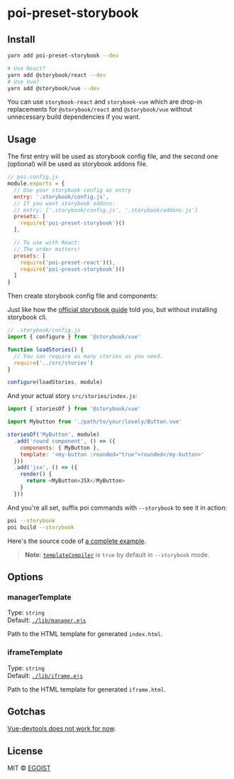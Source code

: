 # poi-preset-storybook

## Install

```bash
yarn add poi-preset-storybook --dev

# Use React?
yarn add @storybook/react --dev
# Use Vue? 
yarn add @storybook/vue --dev
```

You can use `storybook-react` and `storybook-vue` which are drop-in replacements for `@storybook/react` and `@storybook/vue` without unnecessary build dependencies if you want.

## Usage

The first entry will be used as storybook config file, and the second one (optional) will be used as storybook addons file.

```js
// poi.config.js
module.exports = {
  // Use your storybook config as entry
  entry: '.storybook/config.js',
  // If you want storybook addons:
  // entry: ['.storybook/config.js', '.storybook/addons.js']
  presets: [
    require('poi-preset-storybook')()
  ],

  // To use with React:
  // The order matters!
  presets: [
    require('poi-preset-react')(),
    require('poi-preset-storybook')()
  ]
}
```

Then create storybook config file and components:

Just like how the [official storybook guide](https://storybook.js.org/basics/guide-vue/) told you, but without installing storybook cli.

```js
// .storybook/config.js
import { configure } from '@storybook/vue'

function loadStories() {
  // You can require as many stories as you need.
  require('../src/stories')
}

configure(loadStories, module)
```

And your actual story `src/stories/index.js`:

```js
import { storiesOf } from '@storybook/vue'

import Mybutton from './path/to/your/lovely/Button.vue'

storiesOf('MyButton', module)
  .add('round component', () => ({
    components: { MyButton },
    template: '<my-button :rounded="true">rounded</my-button>'
  }))
  .add('jsx', () => ({
    render() {
      return <MyButton>JSX</MyButton>
    }
  }))
```


And you're all set, suffix poi commands with `--storybook` to see it in action:

```bash
poi --storybook
poi build --storybook
```

Here's the source code of [a complete example](https://github.com/poi-examples/storybook-vue-example).

> **Note**: [`templateCompiler`](https://poi.js.org/#/options?id=templatecompiler) is `true` by default in `--storybook` mode.

## Options

### managerTemplate

Type: `string`<br>
Default: [`./lib/manager.ejs`](./lib/manager.ejs)

Path to the HTML template for generated `index.html`.

### iframeTemplate

Type: `string`<br>
Default: [`./lib/iframe.ejs`](./lib/iframe.ejs)

Path to the HTML template for generated `iframe.html`.

## Gotchas

[Vue-devtools does not work for now](https://github.com/storybooks/storybook/issues/1708).

## License

MIT &copy; [EGOIST](https://github.com/egoist)
